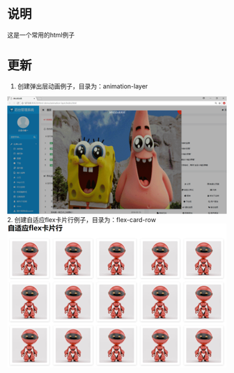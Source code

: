 # 说明
  这是一个常用的html例子

# 更新
 1. 创建弹出层动画例子，目录为：animation-layer </br>
  <img src="./img/1.png">
  </br>
 2. 创建自适应flex卡片行例子，目录为：flex-card-row
  <img src="./img/2.png">
  </br>
 
